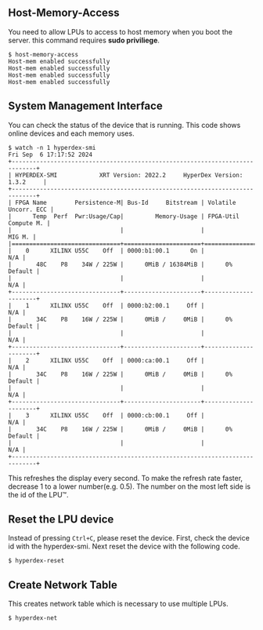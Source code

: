 
## Host-Memory-Access

You need to allow LPUs to access to host memory when you boot the server. this command requires **sudo priviliege**.

```shell linenums="1"
$ host-memory-access
Host-mem enabled successfully
Host-mem enabled successfully
Host-mem enabled successfully
Host-mem enabled successfully
```

## System Management Interface

You can check the status of the device that is running. This code shows online devices and each memory uses.

```shell
$ watch -n 1 hyperdex-smi
Fri Sep  6 17:17:52 2024
+-----------------------------------------------------------------------------+
| HYPERDEX-SMI            XRT Version: 2022.2     HyperDex Version: 1.3.2     |
+-----------------------------------------------------------------------------+
| FPGA Name        Persistence-M| Bus-Id     Bitstream | Volatile Uncorr. ECC |
|      Temp  Perf  Pwr:Usage/Cap|         Memory-Usage | FPGA-Util Compute M. |
|                               |                      |               MIG M. |
|===============================+======================+======================|
|    0      XILINX U55C    Off  | 0000:b1:00.1      On |                  N/A |
|       48C    P8    34W / 225W |      0MiB / 16384MiB |      0%      Default |
|                               |                      |                  N/A |
+-------------------------------+----------------------+----------------------+
|    1      XILINX U55C    Off  | 0000:b2:00.1     Off |                  N/A |
|       34C    P8    16W / 225W |      0MiB /     0MiB |      0%      Default |
|                               |                      |                  N/A |
+-------------------------------+----------------------+----------------------+
|    2      XILINX U55C    Off  | 0000:ca:00.1     Off |                  N/A |
|       34C    P8    16W / 225W |      0MiB /     0MiB |      0%      Default |
|                               |                      |                  N/A |
+-------------------------------+----------------------+----------------------+
|    3      XILINX U55C    Off  | 0000:cb:00.1     Off |                  N/A |
|       34C    P8    16W / 225W |      0MiB /     0MiB |      0%      Default |
|                               |                      |                  N/A |
+-----------------------------------------------------------------------------+
```

This refreshes the display every second. To make the refresh rate faster, decrease 1 to a lower number(e.g. 0.5). The number on the most left side is the id of the LPU™.

## Reset the LPU device

Instead of pressing `Ctrl+C`, please reset the device. First, check the device id with the hyperdex-smi. Next reset the device with the following code.

```shell linenums="1"
$ hyperdex-reset
```

## Create Network Table
This creates network table which is necessary to use multiple LPUs.
```shell linenums="1"
$ hyperdex-net
```